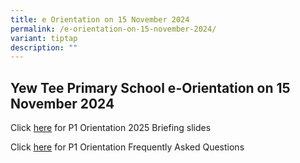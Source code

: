 ```yaml
---
title: e Orientation on 15 November 2024
permalink: /e-orientation-on-15-november-2024/
variant: tiptap
description: ""
---
```

<h2>Yew Tee Primary School e-Orientation on 15 November 2024</h2>
<p>Click <a href="https://drive.google.com/file/d/1_b8GxBjisTTLCOC4ZcyBzYDyeEUPkbPQ/view?usp=drive_link" rel="noopener nofollow" target="_blank">here</a> for
P1 Orientation 2025 Briefing slides</p>
<p>Click <a href="https://drive.google.com/file/d/1_pEqVWd2Z759x8Tc1JbIAg4LFF9Cv4CA/view?usp=sharing" rel="noopener nofollow" target="_blank">here</a> for
P1 Orientation Frequently Asked Questions</p>